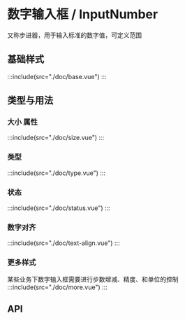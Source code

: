# 数字输入框 / InputNumber
又称步进器，用于输入标准的数字值，可定义范围

## 基础样式
:::include(src="./doc/base.vue")
:::

## 类型与用法
### 大小 <mtd-tag type='unbordered' size='small' theme="gray">属性</mtd-tag>
:::include(src="./doc/size.vue")
:::

### 类型
:::include(src="./doc/type.vue")
:::

### 状态
:::include(src="./doc/status.vue")
:::

### 数字对齐
:::include(src="./doc/text-align.vue")
:::

### 更多样式
某些业务下数字输入框需要进行步数增减、精度、和单位的控制
:::include(src="./doc/more.vue")
:::

## API
<api-doc name="InputNumber" :doc="require('./api.json')"></api-doc>
